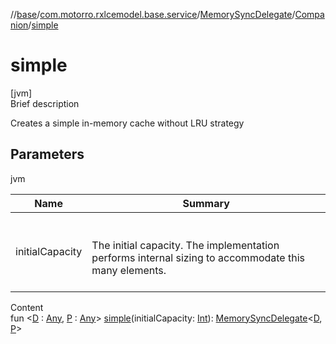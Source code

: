//[base](../../../index.md)/[com.motorro.rxlcemodel.base.service](../../index.md)/[MemorySyncDelegate](../index.md)/[Companion](index.md)/[simple](simple.md)



# simple  
[jvm]  
Brief description  


Creates a simple in-memory cache without LRU strategy



## Parameters  
  
jvm  
  
|  Name|  Summary| 
|---|---|
| initialCapacity| <br><br>The initial capacity. The implementation performs internal sizing to accommodate this many elements.<br><br>
  
  
Content  
fun <[D](simple.md) : [Any](https://kotlinlang.org/api/latest/jvm/stdlib/kotlin/-any/index.html), [P](simple.md) : [Any](https://kotlinlang.org/api/latest/jvm/stdlib/kotlin/-any/index.html)> [simple](simple.md)(initialCapacity: [Int](https://kotlinlang.org/api/latest/jvm/stdlib/kotlin/-int/index.html)): [MemorySyncDelegate](../index.md)<[D](simple.md), [P](simple.md)>  



